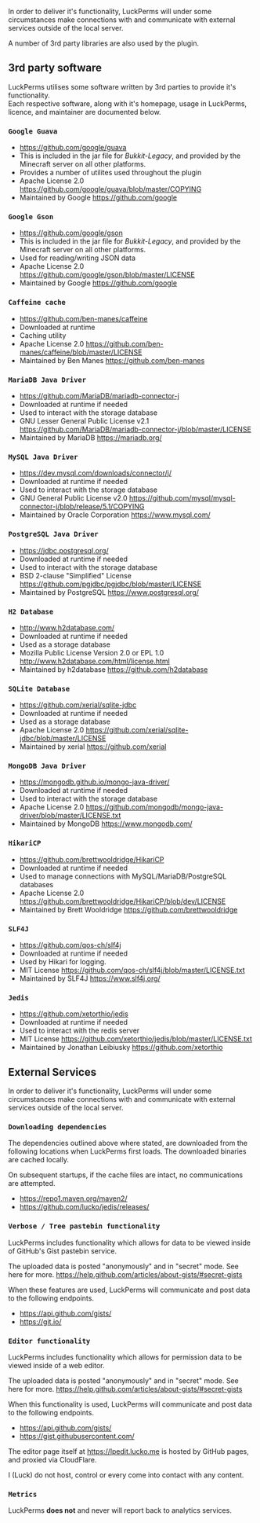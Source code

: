 In order to deliver it's functionality, LuckPerms will under some circumstances make connections with and communicate with external services outside of the local server.

A number of 3rd party libraries are also used by the plugin.


## 3rd party software
LuckPerms utilises some software written by 3rd parties to provide it's functionality.   
Each respective software, along with it's homepage, usage in LuckPerms, licence, and maintainer are documented below.

### `Google Guava`
- https://github.com/google/guava
- This is included in the jar file for *Bukkit-Legacy*, and provided by the Minecraft server on all other platforms.
- Provides a number of utilites used throughout the plugin
- Apache License 2.0 https://github.com/google/guava/blob/master/COPYING
- Maintained by Google https://github.com/google

### `Google Gson`
- https://github.com/google/gson
- This is included in the jar file for *Bukkit-Legacy*, and provided by the Minecraft server on all other platforms.
- Used for reading/writing JSON data
- Apache License 2.0 https://github.com/google/gson/blob/master/LICENSE
- Maintained by Google https://github.com/google

### `Caffeine cache`
- https://github.com/ben-manes/caffeine
- Downloaded at runtime
- Caching utility
- Apache License 2.0 https://github.com/ben-manes/caffeine/blob/master/LICENSE
- Maintained by Ben Manes https://github.com/ben-manes

### `MariaDB Java Driver`
- https://github.com/MariaDB/mariadb-connector-j
- Downloaded at runtime if needed
- Used to interact with the storage database
- GNU Lesser General Public License v2.1 https://github.com/MariaDB/mariadb-connector-j/blob/master/LICENSE
- Maintained by MariaDB https://mariadb.org/

### `MySQL Java Driver`
- https://dev.mysql.com/downloads/connector/j/
- Downloaded at runtime if needed
- Used to interact with the storage database
- GNU General Public License v2.0 https://github.com/mysql/mysql-connector-j/blob/release/5.1/COPYING
- Maintained by Oracle Corporation https://www.mysql.com/

### `PostgreSQL Java Driver`
- https://jdbc.postgresql.org/
- Downloaded at runtime if needed
- Used to interact with the storage database
- BSD 2-clause "Simplified" License https://github.com/pgjdbc/pgjdbc/blob/master/LICENSE
- Maintained by PostgreSQL https://www.postgresql.org/

### `H2 Database`
- http://www.h2database.com/
- Downloaded at runtime if needed
- Used as a storage database
- Mozilla Public License Version 2.0 or EPL 1.0 http://www.h2database.com/html/license.html
- Maintained by h2database https://github.com/h2database

### `SQLite Database`
- https://github.com/xerial/sqlite-jdbc
- Downloaded at runtime if needed
- Used as a storage database
- Apache License 2.0 https://github.com/xerial/sqlite-jdbc/blob/master/LICENSE
- Maintained by xerial https://github.com/xerial

### `MongoDB Java Driver`
- https://mongodb.github.io/mongo-java-driver/
- Downloaded at runtime if needed
- Used to interact with the storage database
- Apache License 2.0 https://github.com/mongodb/mongo-java-driver/blob/master/LICENSE.txt
- Maintained by MongoDB https://www.mongodb.com/

### `HikariCP`
- https://github.com/brettwooldridge/HikariCP
- Downloaded at runtime if needed
- Used to manage connections with MySQL/MariaDB/PostgreSQL databases
- Apache License 2.0 https://github.com/brettwooldridge/HikariCP/blob/dev/LICENSE
- Maintained by Brett Wooldridge https://github.com/brettwooldridge

### `SLF4J`
- https://github.com/qos-ch/slf4j
- Downloaded at runtime if needed
- Used by Hikari for logging.
- MIT License https://github.com/qos-ch/slf4j/blob/master/LICENSE.txt
- Maintained by SLF4J https://www.slf4j.org/

### `Jedis`
- https://github.com/xetorthio/jedis
- Downloaded at runtime if needed
- Used to interact with the redis server
- MIT License https://github.com/xetorthio/jedis/blob/master/LICENSE.txt
- Maintained by Jonathan Leibiusky https://github.com/xetorthio


## External Services
In order to deliver it's functionality, LuckPerms will under some circumstances make connections with and communicate with external services outside of the local server.

### `Downloading dependencies`
The dependencies outlined above where stated, are downloaded from the following
locations when LuckPerms first loads. The downloaded binaries are cached locally.

On subsequent startups, if the cache files are intact, no communications are attempted.

- https://repo1.maven.org/maven2/
- https://github.com/lucko/jedis/releases/

### `Verbose / Tree pastebin functionality`
LuckPerms includes functionality which allows for data to be viewed inside of
GitHub's Gist pastebin service.

The uploaded data is posted "anonymously" and in "secret" mode. See here for more.
https://help.github.com/articles/about-gists/#secret-gists

When these features are used, LuckPerms will communicate and post data to the following endpoints.

- https://api.github.com/gists/
- https://git.io/

### `Editor functionality`
LuckPerms includes functionality which allows for permission data to be viewed inside of
a web editor.

The uploaded data is posted "anonymously" and in "secret" mode. See here for more.
https://help.github.com/articles/about-gists/#secret-gists

When this functionality is used, LuckPerms will communicate and post data to the following endpoints.

- https://api.github.com/gists/
- https://gist.githubusercontent.com/


The editor page itself at https://lpedit.lucko.me is hosted by GitHub pages, and proxied via CloudFlare.

I (Luck) do not host, control or every come into contact with any content.

### `Metrics`
LuckPerms **does not** and never will report back to analytics services.